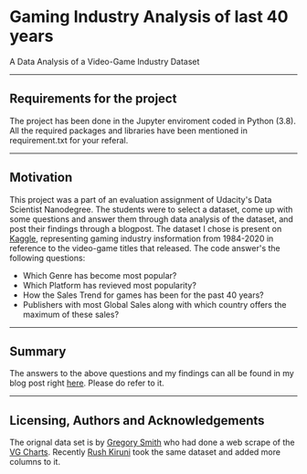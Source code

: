 # Gaming Industry Analysis of last 40 years
A Data Analysis of a Video-Game Industry Dataset

-----------------------------------------------------------------------------------------------------------------------------------------------------------------------------------
## Requirements for the project
The project has been done in the Jupyter enviroment coded in Python (3.8). All the required packages and libraries have been mentioned in requirement.txt for your referal.

-----------------------------------------------------------------------------------------------------------------------------------------------------------------------------------
## Motivation
This project was a part of an evaluation assignment of Udacity's Data Scientist Nanodegree. The students were to select a dataset, come up with some questions and answer them through data analysis of the dataset, and post their findings through a blogpost. The dataset I chose is present on [Kaggle](https://www.kaggle.com/rush4ratio/video-game-sales-with-ratings), representing gaming industry insformation from 1984-2020 in reference to the video-game titles that released. The code answer's the following questions:
* Which Genre has become most popular?
* Which Platform has revieved most popularity?
* How the Sales Trend for games has been for the past 40 years?
* Publishers with most Global Sales along with which country offers the maximum of these sales?

-----------------------
## Summary
The answers to the above questions and my findings can all be found in my blog post right [here](). Please do refer to it.

-----------------------
## Licensing, Authors and Acknowledgements
The orignal data set is by [Gregory Smith](https://www.kaggle.com/gregorut/videogamesales) who had done a web scrape of the [VG Charts](vgchartz.com). Recently [Rush Kiruni](https://www.kaggle.com/rush4ratio/video-game-sales-with-ratings) took the same dataset and added more columns to it.
